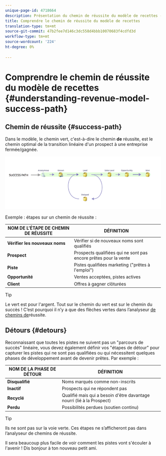 ```yaml
---
unique-page-id: 4718664
description: Présentation du chemin de réussite du modèle de recettes - Documents marketing - Documentation du produit
title: Comprendre le chemin de réussite du modèle de recettes
translation-type: tm+mt
source-git-commit: 47b2fee7d146c3dc558d4bbb10070683f4cdfd3d
workflow-type: tm+mt
source-wordcount: '224'
ht-degree: 0%

---
```



# Comprendre le chemin de réussite du modèle de recettes {#understanding-revenue-model-success-path}

## Chemin de réussite {#success-path}

Dans le modèle, le chemin vert, c&#39;est-à-dire le chemin **de** réussite, est le chemin optimal de la transition linéaire d&#39;un prospect à une entreprise fermée/gagnée.

![--](assets/image2015-6-12-17-3a12-3a18.png)

Exemple : étapes sur un chemin de réussite :

| **NOM DE L’ÉTAPE DE CHEMIN DE RÉUSSITE** | **DÉFINITION** |
|---|---|
| **Vérifier les nouveaux noms** | Vérifier si de nouveaux noms sont qualifiés |
| **Prospect** | Prospects qualifiées qui ne sont pas encore prêtes pour la vente |
| **Piste** | Pistes qualifiées marketing (&quot;prêtes à l&#39;emploi&quot;) |
| **Opportunité** | Ventes acceptées, pistes actives |
| **Client** | Offres à gagner clôturées |

>[!TIP]
>
>Le vert est pour l&#39;argent. Tout sur le chemin du vert est sur le chemin du succès ! C’est pourquoi il n’y a que des flèches vertes dans l’analyseur [de chemins de](using-the-success-path-analyzer.md)réussite.

## Détours {#detours}

Reconnaissant que toutes les pistes ne suivent pas un &quot;parcours de succès&quot; linéaire, vous devez également définir vos &quot;étapes de détour&quot; pour capturer les pistes qui ne sont pas qualifiées ou qui nécessitent quelques phases de développement avant de devenir prêtes. Par exemple :

| **NOM DE LA PHASE DE DÉTOUR** | **DÉFINITION** |
|---|---|
| **Disqualifié** | Noms marqués comme non-inscrits |
| **Inactif** | Prospects qui ne répondent pas |
| **Recyclé** | Qualifié mais qui a besoin d&#39;être davantage nourri (lié à la Prospect) |
| **Perdu** | Possibilités perdues (soutien continu) |

>[!TIP]
>
>Ils ne sont pas sur la voie verte. Ces étapes ne s’afficheront pas dans l’analyseur de chemins de réussite.

Il sera beaucoup plus facile de voir comment les pistes vont s&#39;écouler à l&#39;avenir ! Dis bonjour à ton nouveau petit ami.